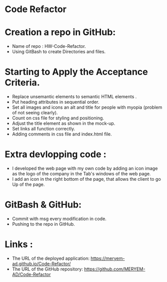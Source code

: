 # Code Refactor

# Creation a repo in GitHub:

  * Name of repo : HW-Code-Refactor.
  * Using GitBash to create Directories and files.

# Starting to Apply the Acceptance Criteria.

 * Replace unsemantic elements to semantic HTML elements .
 * Put heading attributes in sequential order.
 * Set all images and icons an alt and title for people with myopia (problem of not seeing clearly).
 * Count on css file for styling and positioning.
 * Adjust the title element as shown in the mock-up.
 * Set links all function correctly.
 * Adding comments in css file and index.html file.


# Extra devlopping code :

* I developed the web page with my own code by adding an icon image as the logo of the company in the Tab's windows of the web page.
* I add an icon in the right bottom of the page, that allows the client to go Up of the page.

# GitBash & GitHub:

* Commit with msg every modification in code.
* Pushing to the repo in GitHub. 

# Links :

* The URL of the deployed application: https://meryem-ad.github.io/Code-Refactor/
* The URL of the GitHub repository: https://github.com/MERYEM-AD/Code-Refactor
         